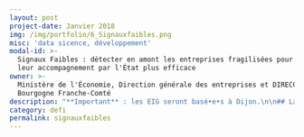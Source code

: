 ```yaml
---
layout: post
project-date: Janvier 2018
img: /img/portfolio/6_Signauxfaibles.png
misc: 'data sicence, développement'
modal-id: >-
  Signaux Faibles : détecter en amont les entreprises fragilisées pour rendre
  leur accompagnement par l'État plus efficace
owner: >-
  Ministère de l'Économie, Direction générale des entreprises et DIRECCTE
  Bourgogne Franche-Comté
description: "**Important** : les EIG seront basé•e•s à Dijon.\n\n## La problématique\n\nL’instauration des 22 Commissaires\nau Redressement Productif (CRP) en 2012 a permis de mieux coordonner l’action\nde l’Etat dans l’accompagnement des entreprises en difficulté sur les\nterritoires (en particulier, les PME et ETI de moins de 400 salariés). Leur\naction permet d’assurer un accompagnement continu et vigilant des cas\nd’entreprises en difficulté ou en restructuration. Toutefois, le CRP est encore\nparfois sollicité à un stade avancé de difficulté, ce qui peut limiter le\nnombre de leviers à actionner pour accompagner l’entreprise et diminuer les\nchances de succès.\n\nLes\nadministrations publiques détiennent ensemble des données d’une grande richesse\nsur la situation économique, financière et sociale des entreprises. **L’enjeu du projet « Signaux faibles » est\nde croiser ces données et de les traiter statistiquement avec un algorithme\nadapté qui déterminera une probabilité de défaillance à 12, 18 et 24 mois.** La\ncréation d’un outil numérique de détection permettra d’envoyer des alertes aux\ndifférentes administrations en mesure de proposer une offre de service aux\nentreprises concernées.\n\nAu-delà\ndes enjeux techniques (identification des données pertinentes, élaboration de\nl’algorithme), il s’agit également de faire évoluer le mode de travail des\nservices concernés en décloisonnant davantage les services publics et\nparapublics afin de développer une offre de service centrée sur l’entreprise.\n\n## Le défi : détecter en amont la défaillance d’entreprises en utilisant au mieux l’ensemble des données dont disposent les administrations et opérateurs de l’État\n\nLa détection de signaux faibles, qui\nindiquent une dégradation de la situation de l’entreprise, permettrait\nd’identifier de façon plus précoce les entreprises sur lesquelles des actions\nd’accompagnement peuvent être proposées au chef d’entreprise. Les innovations portent sur :\n* **La mise au point d'un algorithme de détection** qui utilise les données et variables pertinents et détecte efficacement les entreprises en difficulté (données URSSAF, DIRECCTE, Banque de France etc.);\n* **Le développement d'un système informatique de chargement de données** capable de rafraichir régulièrement et automatiquement les données à partir des bases opérationnelles. L'objectif est de détecter dynamiquement 2 à 5 nouvelles PME par mois à l'échelle de la Bourgogne Franche-Comté. \n\nImpacts\nattendus en matière de transformation numérique : **une action de l’Etat\ndéconcentrée encore plus efficace pour accompagner les entreprises fragilisées. A terme, c'est un véritable « réseau social sécurisé » centré sur l'entreprise qui est amené à devenir l'outil quotidien des acteurs publics mobilisés autour des entreprises en difficulté.**\n\n\n## 2 entrepreneur•e•s recherché•e•s\n\n* **EIG 1 - DATA SCIENCE** : mise au point de l’algorithme de détection. Expertises recherchées :  statistiques, data-mining, méthode agile, analyse et connaissance algorithmique.\n* **EIG 2 - DEVELOPPEMENT INFORMATIQUE** : développement d’un système automatisé de chargement de données statistiques. Bonne connaissance des outils de gestion des bases de données recherchée.\n\n## Votre mentor : Stéphanie Schaer, Commissaire au redressement productif\n\n![Photo de Stéphanie Schaer](/img/portfolio/6_Photo-SCHAER-st%C3%A9phanie.jpg)\n\n**Ingénieure\nde formation, Stéphanie SCHAER a été nommée en avril 2014 Commissaire au\nredressement productif**. Elle accompagne au quotidien sur les territoires de la\nrégion Bourgogne Franche-Comté les entreprises en difficulté. Avec l’appui des\npartenaires locaux tant publics que privés, elle aide ainsi les entreprises à\nrebondir et à préserver leurs emplois.\n\n*«\_En matière d’accompagnement des entreprises en\ndifficulté, les professionnels du secteur sont unanimes\_: il faut anticiper.\nMa pratique au quotidien me démontre également qu’une entreprise qui prend\nconscience suffisamment tôt de ses difficultés disposera d ’une palette de\nsolutions bien plus large. Au-delà des saisines directes, il s’agit de mettre à profit la\nrichesse des données détenues par l’administration afin d’identifier les\nentreprises à risque pour leur proposer un accompagnement renforcé de\nproximité.\_ Le programme EIG est tout à fait adapté pour relever ce défi qui\nnécessite des compétences pointues pour mettre au point un algorithme de\ndétection utilisant des bases de données d’origines variées ainsi qu’un outil\nde chargement permettant une détection dynamique. Les entrepreneurs\nsélectionnés seront intégrés à la start-up d’Etat «\_Signaux faibles\_»\nconstituée d’une équipe multidisciplinaire et motivée qui a initié les premiers\ntravaux en septembre 2016. Au-delà de la détection, il s’agit d’introduire de nouveaux\nmodes de travail en renforçant le décloisonnement entre les services de l’Etat\npour un accompagnement plus efficace des entreprises présentant des premiers\nsignes de fragilité.\_»*"
category: defi
permalink: signauxfaibles
---
```






















